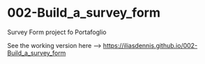 # 002-Build_a_survey_form
Survey Form project fo Portafoglio

See the working version here --> https://iliasdennis.github.io/002-Build_a_survey_form